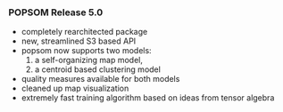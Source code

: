 ### POPSOM Release 5.0

- completely rearchitected package
- new, streamlined S3 based API
- popsom now supports two models:
  1. a self-organizing map model,
  2. a centroid based clustering model
- quality measures available for both models
- cleaned up map visualization
- extremely fast training algorithm based on ideas from tensor algebra
